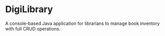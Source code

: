 # DigiLibrary
A console-based Java application for librarians to manage book inventory with full CRUD operations.

